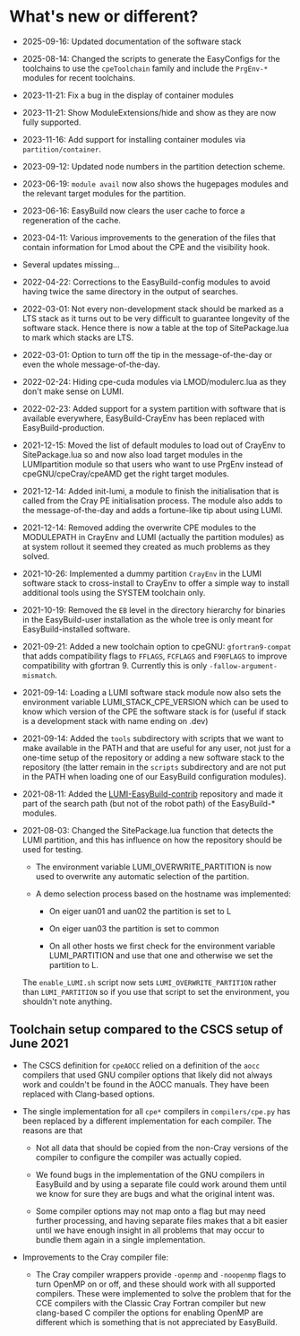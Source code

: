 # What's new or different?

-   2025-09-16: Updated documentation of the software stack

-   2025-08-14: Changed the scripts to generate the EasyConfigs for the toolchains
    to use the `cpeToolchain` family and include the `PrgEnv-*` modules for recent
    toolchains.

-   2023-11-21: Fix a bug in the display of container modules

-   2023-11-21: Show ModuleExtensions/hide and show as they are now fully supported.

-   2023-11-16: Add support for installing container modules via `partition/container`.

-   2023-09-12: Updated node numbers in the partition detection scheme.

-   2023-06-19: `module avail` now also shows the hugepages modules
    and the relevant target modules for the partition.

-   2023-06-16: EasyBuild now clears the user cache to force a 
    regeneration of the cache.

-   2023-04-11: Various improvements to the generation of the files
    that contain information for Lmod about the CPE and the visibility
    hook.
  
-   Several updates missing...

-   2022-04-22: Corrections to the EasyBuild-config modules to avoid
    having twice the same directory in the output of searches.

-   2022-03-01: Not every non-development stack should be marked as a
    LTS stack as it turns out to be very difficult to guarantee longevity
    of the software stack. Hence there is now a table at the top of
    SitePackage.lua to mark which stacks are LTS.

-   2022-03-01: Option to turn off the tip in the message-of-the-day or
    even the whole message-of-the-day.

-   2022-02-24: Hiding cpe-cuda modules via LMOD/modulerc.lua as they don't
    make sense on LUMI.

-   2022-02-23: Added support for a system partition with software that is
    available everywhere, EasyBuild-CrayEnv has been replaced with
    EasyBuild-production.

-   2021-12-15: Moved the list of default modules to load out of CrayEnv to
    SitePackage.lua so and now also load target modules in the LUMIpartition
    module so that users who want to use PrgEnv instead of cpeGNU/cpeCray/cpeAMD
    get the right target modules.

-   2021-12-14: Added init-lumi, a module to finish the initialisation that is
    called from the Cray PE initialisation process. The module also adds to
    the message-of-the-day and adds a fortune-like tip about using LUMI.

-   2021-12-14: Removed adding the overwrite CPE modules to the MODULEPATH in
    CrayEnv and LUMI (actually the partition modules) as at system rollout it
    seemed they created as much problems as they solved.

-   2021-10-26: Implemented a dummy partition ``CrayEnv`` in the LUMI software
    stack to cross-install to CrayEnv to offer a simple way to install additional
    tools using the SYSTEM toolchain only.

-   2021-10-19: Removed the ``EB`` level in the directory hierarchy for binaries
    in the EasyBuild-user installation as the whole tree is only meant for
    EasyBuild-installed software.

-   2021-09-21: Added a new toolchain option to cpeGNU: ``gfortran9-compat`` that
    adds compatibility flags to ``FFLAGS``, ``FCFLAGS`` and ``F90FLAGS`` to improve
    compatibility with gfortran 9. Currently this is only
    ``-fallow-argument-mismatch``.

-   2021-09-14: Loading a LUMI software stack module now also sets the environment
    variable LUMI_STACK_CPE_VERSION which can be used to know which version of the
    CPE the software stack is for (useful if stack is a development stack with
    name ending on .dev)

-   2021-09-14: Added the ``tools`` subdirectory with scripts that we want to make
    available in the PATH and that are useful for any user, not just for a one-time
    setup of the repository or adding a new software stack to the repository (the
    latter remain in the ``scripts`` subdirectory and are not put in the PATH when
    loading one of our EasyBuild configuration modules).

-   2021-08-11: Added the [LUMI-EasyBuild-contrib](https://github.com/Lumi-supercomputer/LUMI-EasyBuild-contrib)
    repository and made it part of the search path (but not of the robot path)
    of the EasyBuild-* modules.

-   2021-08-03: Changed the SitePackage.lua function that detects the LUMI partition,
    and this has influence on how the repository should be used for testing.

    -   The environment variable LUMI_OVERWRITE_PARTITION is now used to overwrite
        any automatic selection of the partition.

    -   A demo selection process based on the hostname was implemented:

        -   On eiger uan01 and uan02 the partition is set to L

        -   On eiger uan03 the partition is set to common

        -   On all other hosts we first check for the environment variable
            LUMI_PARTITION and use that one and otherwise we set the partition
            to L.

    The ``enable_LUMI.sh`` script now sets ``LUMI_OVERWRITE_PARTITION`` rather than
    ``LUMI_PARTITION`` so if you use that script to set the environment, you shouldn't
    note anything.


## Toolchain setup compared to the CSCS setup of June 2021

-   The CSCS definition for ``cpeAOCC`` relied on a definition of the
    ``aocc`` compilers that used GNU compiler options that likely did not always work
    and couldn't be found in the AOCC manuals. They have been replaced with Clang-based
    options.

-   The single implementation for all ``cpe*`` compilers in ``compilers/cpe.py`` has
    been replaced by a different implementation for each compiler. The reasons are
    that

    -   Not all data that should be copied from the non-Cray versions of the compiler
        to configure the compiler was actually copied.

    -   We found bugs in the implementation of the GNU compilers in EasyBuild and by
        using a separate file could work around them until we know for sure they are
        bugs and what the original intent was.

    -   Some compiler options may not map onto a flag but may need further processing,
        and having separate files makes that a bit easier until we have enough insight
        in all problems that may occur to bundle them again in a single implementation.

-   Improvements to the Cray compiler file:

    -   The Cray compiler wrappers provide ``-openmp`` and ``-noopenmp`` flags to
        turn OpenMP on or off, and these should work with all supported compilers.
        These were implemented to solve the problem that for the CCE compilers
        with the Classic Cray Fortran compiler but new clang-based C compiler
        the options for enabling OpenMP are different which is something that
        is not appreciated by EasyBuild.
